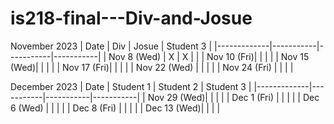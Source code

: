 # is218-final---Div-and-Josue
November 2023
| Date        | Div | Josue | Student 3 |
|-------------|-----------|-----------|-----------|
| Nov 8 (Wed) |    X       |      X     |           |
| Nov 10 (Fri)|           |           |           |
| Nov 15 (Wed)|           |           |           |
| Nov 17 (Fri)|           |           |           |
| Nov 22 (Wed) |       |           |           |  <!-- Skipped for Thanksgiving -->
| Nov 24 (Fri) |       |           |           |  <!-- Skipped for Thanksgiving -->

December 2023
| Date        | Student 1 | Student 2 | Student 3 |
|-------------|-----------|-----------|-----------|
| Nov 29 (Wed)|           |           |           |
| Dec 1 (Fri) |           |           |           |
| Dec 6 (Wed) |           |           |           |
| Dec 8 (Fri) |           |           |           |
| Dec 13 (Wed)|           |           |           |
